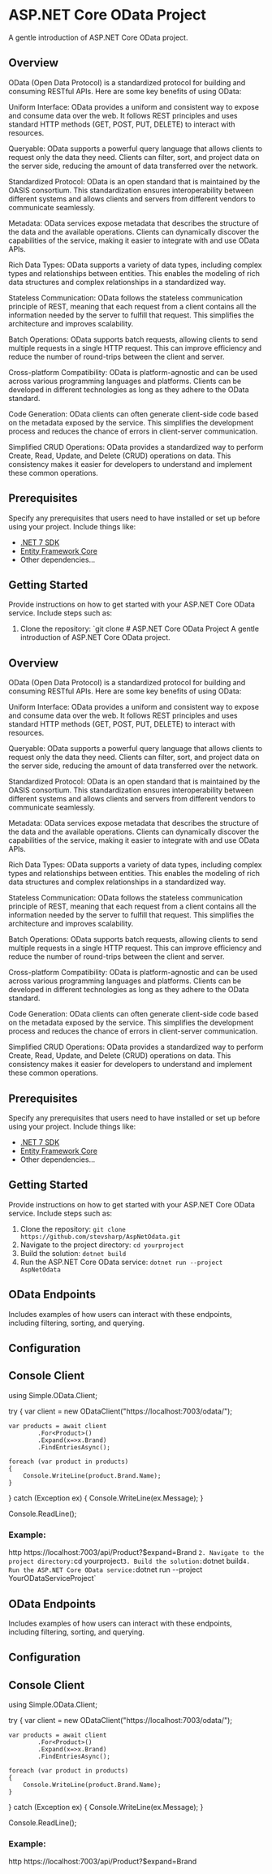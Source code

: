 # ASP.NET Core OData Project

A gentle introduction of ASP.NET Core OData project.

## Overview

OData (Open Data Protocol) is a standardized protocol for building and consuming RESTful APIs. Here are some key benefits of using OData:

Uniform Interface:
OData provides a uniform and consistent way to expose and consume data over the web. It follows REST principles and uses standard HTTP methods (GET, POST, PUT, DELETE) to interact with resources.

Queryable:
OData supports a powerful query language that allows clients to request only the data they need. Clients can filter, sort, and project data on the server side, reducing the amount of data transferred over the network.

Standardized Protocol:
OData is an open standard that is maintained by the OASIS consortium. This standardization ensures interoperability between different systems and allows clients and servers from different vendors to communicate seamlessly.

Metadata:
OData services expose metadata that describes the structure of the data and the available operations. Clients can dynamically discover the capabilities of the service, making it easier to integrate with and use OData APIs.

Rich Data Types:
OData supports a variety of data types, including complex types and relationships between entities. This enables the modeling of rich data structures and complex relationships in a standardized way.

Stateless Communication:
OData follows the stateless communication principle of REST, meaning that each request from a client contains all the information needed by the server to fulfill that request. This simplifies the architecture and improves scalability.

Batch Operations:
OData supports batch requests, allowing clients to send multiple requests in a single HTTP request. This can improve efficiency and reduce the number of round-trips between the client and server.

Cross-platform Compatibility:
OData is platform-agnostic and can be used across various programming languages and platforms. Clients can be developed in different technologies as long as they adhere to the OData standard.

Code Generation:
OData clients can often generate client-side code based on the metadata exposed by the service. This simplifies the development process and reduces the chance of errors in client-server communication.

Simplified CRUD Operations:
OData provides a standardized way to perform Create, Read, Update, and Delete (CRUD) operations on data. This consistency makes it easier for developers to understand and implement these common operations.

## Prerequisites

Specify any prerequisites that users need to have installed or set up before using your project. Include things like:

- [.NET 7 SDK](https://dotnet.microsoft.com/download)
- [Entity Framework Core](https://docs.microsoft.com/en-us/ef/core/)
- Other dependencies...

## Getting Started

Provide instructions on how to get started with your ASP.NET Core OData service. Include steps such as:

1. Clone the repository: `git clone # ASP.NET Core OData Project
A gentle introduction of ASP.NET Core OData project.

## Overview
OData (Open Data Protocol) is a standardized protocol for building and consuming RESTful APIs. Here are some key benefits of using OData:

Uniform Interface:
OData provides a uniform and consistent way to expose and consume data over the web. It follows REST principles and uses standard HTTP methods (GET, POST, PUT, DELETE) to interact with resources.

Queryable:
OData supports a powerful query language that allows clients to request only the data they need. Clients can filter, sort, and project data on the server side, reducing the amount of data transferred over the network.

Standardized Protocol:
OData is an open standard that is maintained by the OASIS consortium. This standardization ensures interoperability between different systems and allows clients and servers from different vendors to communicate seamlessly.

Metadata:
OData services expose metadata that describes the structure of the data and the available operations. Clients can dynamically discover the capabilities of the service, making it easier to integrate with and use OData APIs.

Rich Data Types:
OData supports a variety of data types, including complex types and relationships between entities. This enables the modeling of rich data structures and complex relationships in a standardized way.

Stateless Communication:
OData follows the stateless communication principle of REST, meaning that each request from a client contains all the information needed by the server to fulfill that request. This simplifies the architecture and improves scalability.

Batch Operations:
OData supports batch requests, allowing clients to send multiple requests in a single HTTP request. This can improve efficiency and reduce the number of round-trips between the client and server.

Cross-platform Compatibility:
OData is platform-agnostic and can be used across various programming languages and platforms. Clients can be developed in different technologies as long as they adhere to the OData standard.

Code Generation:
OData clients can often generate client-side code based on the metadata exposed by the service. This simplifies the development process and reduces the chance of errors in client-server communication.

Simplified CRUD Operations:
OData provides a standardized way to perform Create, Read, Update, and Delete (CRUD) operations on data. This consistency makes it easier for developers to understand and implement these common operations.

## Prerequisites

Specify any prerequisites that users need to have installed or set up before using your project. Include things like:

- [.NET 7 SDK](https://dotnet.microsoft.com/download)
- [Entity Framework Core](https://docs.microsoft.com/en-us/ef/core/)
- Other dependencies...

## Getting Started

Provide instructions on how to get started with your ASP.NET Core OData service. Include steps such as:

1. Clone the repository: `git clone https://github.com/stevsharp/AspNetOdata.git`
2. Navigate to the project directory: `cd yourproject`
3. Build the solution: `dotnet build`
4. Run the ASP.NET Core OData service: `dotnet run --project AspNetOdata`

## OData Endpoints

Includes examples of how users can interact with these endpoints, including filtering, sorting, and querying.

## Configuration

## Console Client

using Simple.OData.Client;

try
{
    var client = new ODataClient("https://localhost:7003/odata/");

    var products = await client
            .For<Product>()
            .Expand(x=>x.Brand)
            .FindEntriesAsync();

    foreach (var product in products)
    {
        Console.WriteLine(product.Brand.Name);
    }

}
catch (Exception ex)
{
    Console.WriteLine(ex.Message);
}

Console.ReadLine();

### Example:

http
https://localhost:7003/api/Product?$expand=Brand
`
2. Navigate to the project directory: `cd yourproject`
3. Build the solution: `dotnet build`
4. Run the ASP.NET Core OData service: `dotnet run --project YourODataServiceProject`

## OData Endpoints

Includes examples of how users can interact with these endpoints, including filtering, sorting, and querying.

## Configuration

## Console Client

using Simple.OData.Client;

try
{
    var client = new ODataClient("https://localhost:7003/odata/");

    var products = await client
            .For<Product>()
            .Expand(x=>x.Brand)
            .FindEntriesAsync();

    foreach (var product in products)
    {
        Console.WriteLine(product.Brand.Name);
    }

}
catch (Exception ex)
{
    Console.WriteLine(ex.Message);
}

Console.ReadLine();

### Example:

http
https://localhost:7003/api/Product?$expand=Brand

